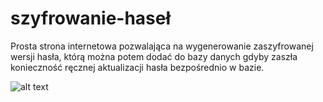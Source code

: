 # szyfrowanie-haseł

Prosta strona internetowa pozwalająca na wygenerowanie zaszyfrowanej wersji hasła, którą można potem dodać do bazy danych gdyby zaszła konieczność ręcznej aktualizacji hasła bezpośrednio w bazie.

![alt text](https://github.com/viperproo/szyfrowanie-hasel/blob/main/screenshots/screenshot-1.png)
